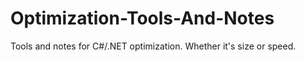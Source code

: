 # Optimization-Tools-And-Notes
Tools and notes for C#/.NET optimization. Whether it's size or speed.
